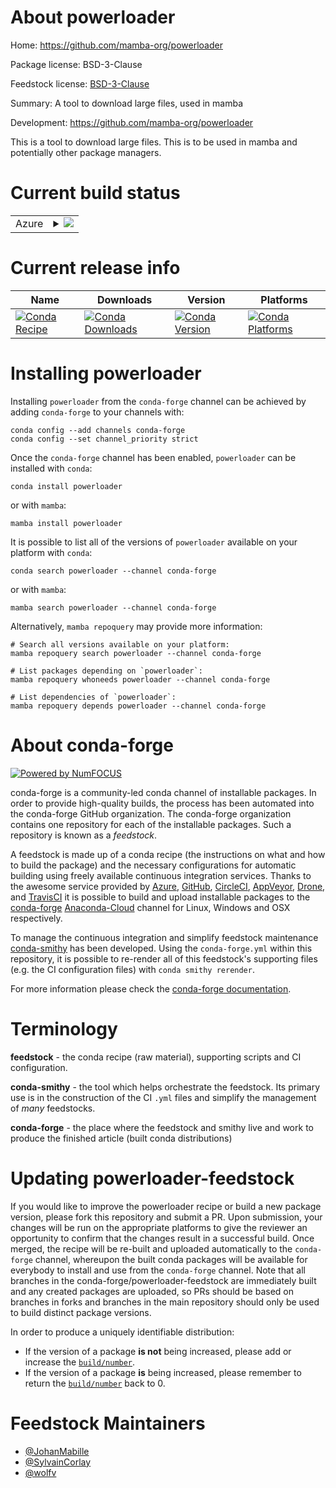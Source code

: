 About powerloader
=================

Home: https://github.com/mamba-org/powerloader

Package license: BSD-3-Clause

Feedstock license: [BSD-3-Clause](https://github.com/conda-forge/powerloader-feedstock/blob/main/LICENSE.txt)

Summary: A tool to download large files, used in mamba

Development: https://github.com/mamba-org/powerloader

This is a tool to download large files. This is to be used in mamba and potentially other package managers.

Current build status
====================


<table>
    
  <tr>
    <td>Azure</td>
    <td>
      <details>
        <summary>
          <a href="https://dev.azure.com/conda-forge/feedstock-builds/_build/latest?definitionId=17160&branchName=main">
            <img src="https://dev.azure.com/conda-forge/feedstock-builds/_apis/build/status/powerloader-feedstock?branchName=main">
          </a>
        </summary>
        <table>
          <thead><tr><th>Variant</th><th>Status</th></tr></thead>
          <tbody><tr>
              <td>linux_64</td>
              <td>
                <a href="https://dev.azure.com/conda-forge/feedstock-builds/_build/latest?definitionId=17160&branchName=main">
                  <img src="https://dev.azure.com/conda-forge/feedstock-builds/_apis/build/status/powerloader-feedstock?branchName=main&jobName=linux&configuration=linux_64_" alt="variant">
                </a>
              </td>
            </tr><tr>
              <td>osx_64</td>
              <td>
                <a href="https://dev.azure.com/conda-forge/feedstock-builds/_build/latest?definitionId=17160&branchName=main">
                  <img src="https://dev.azure.com/conda-forge/feedstock-builds/_apis/build/status/powerloader-feedstock?branchName=main&jobName=osx&configuration=osx_64_" alt="variant">
                </a>
              </td>
            </tr><tr>
              <td>win_64</td>
              <td>
                <a href="https://dev.azure.com/conda-forge/feedstock-builds/_build/latest?definitionId=17160&branchName=main">
                  <img src="https://dev.azure.com/conda-forge/feedstock-builds/_apis/build/status/powerloader-feedstock?branchName=main&jobName=win&configuration=win_64_" alt="variant">
                </a>
              </td>
            </tr>
          </tbody>
        </table>
      </details>
    </td>
  </tr>
</table>

Current release info
====================

| Name | Downloads | Version | Platforms |
| --- | --- | --- | --- |
| [![Conda Recipe](https://img.shields.io/badge/recipe-powerloader-green.svg)](https://anaconda.org/conda-forge/powerloader) | [![Conda Downloads](https://img.shields.io/conda/dn/conda-forge/powerloader.svg)](https://anaconda.org/conda-forge/powerloader) | [![Conda Version](https://img.shields.io/conda/vn/conda-forge/powerloader.svg)](https://anaconda.org/conda-forge/powerloader) | [![Conda Platforms](https://img.shields.io/conda/pn/conda-forge/powerloader.svg)](https://anaconda.org/conda-forge/powerloader) |

Installing powerloader
======================

Installing `powerloader` from the `conda-forge` channel can be achieved by adding `conda-forge` to your channels with:

```
conda config --add channels conda-forge
conda config --set channel_priority strict
```

Once the `conda-forge` channel has been enabled, `powerloader` can be installed with `conda`:

```
conda install powerloader
```

or with `mamba`:

```
mamba install powerloader
```

It is possible to list all of the versions of `powerloader` available on your platform with `conda`:

```
conda search powerloader --channel conda-forge
```

or with `mamba`:

```
mamba search powerloader --channel conda-forge
```

Alternatively, `mamba repoquery` may provide more information:

```
# Search all versions available on your platform:
mamba repoquery search powerloader --channel conda-forge

# List packages depending on `powerloader`:
mamba repoquery whoneeds powerloader --channel conda-forge

# List dependencies of `powerloader`:
mamba repoquery depends powerloader --channel conda-forge
```


About conda-forge
=================

[![Powered by
NumFOCUS](https://img.shields.io/badge/powered%20by-NumFOCUS-orange.svg?style=flat&colorA=E1523D&colorB=007D8A)](https://numfocus.org)

conda-forge is a community-led conda channel of installable packages.
In order to provide high-quality builds, the process has been automated into the
conda-forge GitHub organization. The conda-forge organization contains one repository
for each of the installable packages. Such a repository is known as a *feedstock*.

A feedstock is made up of a conda recipe (the instructions on what and how to build
the package) and the necessary configurations for automatic building using freely
available continuous integration services. Thanks to the awesome service provided by
[Azure](https://azure.microsoft.com/en-us/services/devops/), [GitHub](https://github.com/),
[CircleCI](https://circleci.com/), [AppVeyor](https://www.appveyor.com/),
[Drone](https://cloud.drone.io/welcome), and [TravisCI](https://travis-ci.com/)
it is possible to build and upload installable packages to the
[conda-forge](https://anaconda.org/conda-forge) [Anaconda-Cloud](https://anaconda.org/)
channel for Linux, Windows and OSX respectively.

To manage the continuous integration and simplify feedstock maintenance
[conda-smithy](https://github.com/conda-forge/conda-smithy) has been developed.
Using the ``conda-forge.yml`` within this repository, it is possible to re-render all of
this feedstock's supporting files (e.g. the CI configuration files) with ``conda smithy rerender``.

For more information please check the [conda-forge documentation](https://conda-forge.org/docs/).

Terminology
===========

**feedstock** - the conda recipe (raw material), supporting scripts and CI configuration.

**conda-smithy** - the tool which helps orchestrate the feedstock.
                   Its primary use is in the construction of the CI ``.yml`` files
                   and simplify the management of *many* feedstocks.

**conda-forge** - the place where the feedstock and smithy live and work to
                  produce the finished article (built conda distributions)


Updating powerloader-feedstock
==============================

If you would like to improve the powerloader recipe or build a new
package version, please fork this repository and submit a PR. Upon submission,
your changes will be run on the appropriate platforms to give the reviewer an
opportunity to confirm that the changes result in a successful build. Once
merged, the recipe will be re-built and uploaded automatically to the
`conda-forge` channel, whereupon the built conda packages will be available for
everybody to install and use from the `conda-forge` channel.
Note that all branches in the conda-forge/powerloader-feedstock are
immediately built and any created packages are uploaded, so PRs should be based
on branches in forks and branches in the main repository should only be used to
build distinct package versions.

In order to produce a uniquely identifiable distribution:
 * If the version of a package **is not** being increased, please add or increase
   the [``build/number``](https://docs.conda.io/projects/conda-build/en/latest/resources/define-metadata.html#build-number-and-string).
 * If the version of a package **is** being increased, please remember to return
   the [``build/number``](https://docs.conda.io/projects/conda-build/en/latest/resources/define-metadata.html#build-number-and-string)
   back to 0.

Feedstock Maintainers
=====================

* [@JohanMabille](https://github.com/JohanMabille/)
* [@SylvainCorlay](https://github.com/SylvainCorlay/)
* [@wolfv](https://github.com/wolfv/)

